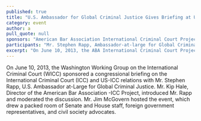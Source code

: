```yaml
---
published: true
title: "U.S. Ambassador for Global Criminal Justice Gives Briefing at U.S. Congress"
category: event
author: a
pull_quote: null
sponsors: "American Bar Association International Criminal Court Project; Washington Working Group on the International Criminal Court"
participants: "Mr. Stephen Rapp, Ambassador-at-large for Global Criminal Justice; Moderator Mr. Kip Hale, Senior Counsel at the American Bar Association Center for Human Rights and Director of the American Bar Association International Criminal Court Project"
excerpt: "On June 10, 2013, the ABA International Criminal Court Project sponsored a congressional briefing on the ICC and US-ICC relations with Hon. Stephen Rapp, U.S. Ambassador at-Large for Global Criminal Justice."
---
```



On June 10, 2013, the Washington Working Group on the International Criminal Court (WICC) sponsored a congressional briefing on the International Criminal Court (ICC) and US-ICC relations with Mr. Stephen Rapp, U.S. Ambassador at-Large for Global Criminal Justice.  Mr. Kip Hale, Director of the American Bar Association -ICC Project, introduced Mr. Rapp and moderated the discussion.  Mr. Jim McGovern hosted the event, which drew a packed room of Senate and House staff, foreign government representatives, and civil society advocates.

